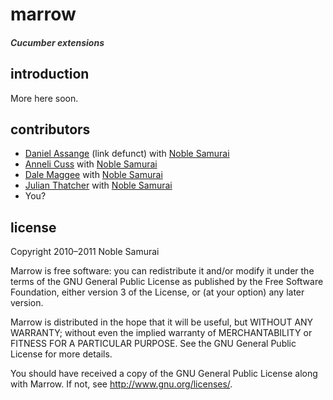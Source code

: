 # marrow
##### <span style="color: #333">Cucumber extensions</span> 

## introduction

More here soon.

## contributors

 - [Daniel Assange](http://github.com/somnidea) (link defunct) with [Noble Samurai](http://github.com/noblesamurai)
 - [Anneli Cuss](http://github.com/anneli) with [Noble Samurai](http://github.com/noblesamurai)
 - [Dale Maggee](http://github.com/AntiSol) with [Noble Samurai](http://github.com/noblesamurai)
 - [Julian Thatcher](http://github.com/DaedalusRaistlin) with [Noble Samurai](http://github.com/noblesamurai)
 - You?

## license

Copyright 2010–2011 Noble Samurai

Marrow is free software: you can redistribute it and/or modify it under the terms of the GNU General Public License as published by the Free Software Foundation, either version 3 of the License, or (at your option) any later version.

Marrow is distributed in the hope that it will be useful, but WITHOUT ANY WARRANTY; without even the implied warranty of MERCHANTABILITY or FITNESS FOR A PARTICULAR PURPOSE.  See the GNU General Public License for more details.

You should have received a copy of the GNU General Public License along with Marrow.  If not, see http://www.gnu.org/licenses/.

